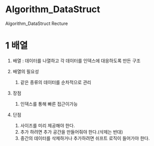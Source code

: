 # Algorithm_DataStruct
Algorithm_DataStruct Recture

1 배열
===========
1. 배열 : 데이터를 나열하고 각 데이터를 인덱스에 대응하도록 만든 구조


2. 배열의 필요성
    1) 같은 종류의 데이터를 순차적으로 관리


3. 장점
    1) 인덱스를 통해 빠른 접근이가능


4. 단점
    1) 사이즈를 미리 제공해야 한다.
    2) 추가 하려면 추가 공간을 만들어줘야 한다.(삭제는 반대)
    3) 중간의 데이터를 삭제하거나 추가하려면 쉬프트 로직이 들어가야 한다.
